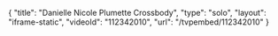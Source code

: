 {
    "title": "Danielle Nicole Plumette Crossbody",
    "type": "solo",
    "layout": "iframe-static",
    "videoId": "112342010",
    "url": "\/tvpembed\/112342010"
}